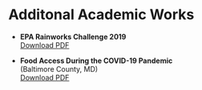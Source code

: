 # Additonal Academic Works

- **EPA Rainworks Challenge 2019** <br>
[Download PDF](/projects/DeignBoardp1.pdf)

- **Food Access During the COVID-19 Pandemic** <br>
           (Baltimore County, MD)<br>
[Download PDF](/projects/ZineMap_Peet.pdf)
